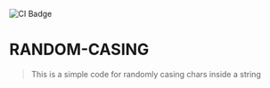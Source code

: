 ![CI Badge](https://github.com/alestor123/RANDOM-CASING/actions/workflows/main.yml/badge.svg?branch=master)

# RANDOM-CASING
> This is a simple code for randomly casing chars inside a string
